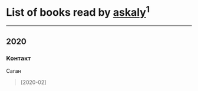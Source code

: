 # List of books read by [askaly](http://vk.com/id326783541)<sup>1</sup>
---

## 2020

### Контакт
Саган
> [2020-02] 



